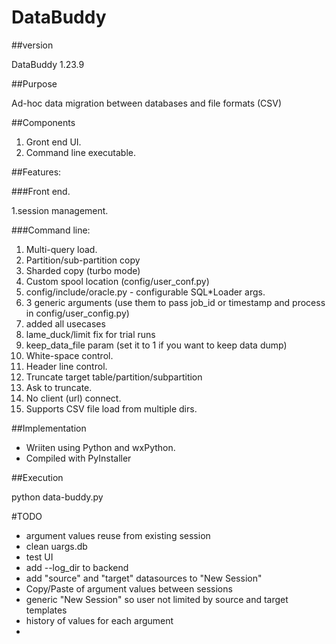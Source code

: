 # DataBuddy
##version

DataBuddy 1.23.9

##Purpose

Ad-hoc data migration between databases and file formats (CSV)

##Components

  1. Gront end UI.
  2. Command line executable.
  
##Features:

###Front end.

  1.session management.

###Command line:
1. Multi-query load.
2. Partition/sub-partition copy
3. Sharded copy (turbo mode)
4. Custom spool location (config/user_conf.py)
5. config/include/oracle.py - configurable SQL*Loader args.
6. 3 generic arguments (use them to pass job_id or timestamp and process in config/user_config.py)
7. added all usecases
8. lame_duck/limit fix for trial runs
9. keep_data_file param (set it to 1 if you want to keep data dump)
10. White-space control.
11. Header line control.
12. Truncate target table/partition/subpartition
13. Ask to truncate.
14. No client (url) connect.
15. Supports CSV file load from multiple dirs.

##Implementation

- Wriiten using Python and wxPython.
- Compiled with PyInstaller
 
##Execution

python data-buddy.py


#TODO
- argument values reuse from existing session
- clean uargs.db
- test UI
- add --log_dir to backend
- add "source" and "target" datasources to "New Session"
- Copy/Paste of argument values between sessions
- generic "New Session" so user not limited by source and target templates
- history of values for each argument
- 
